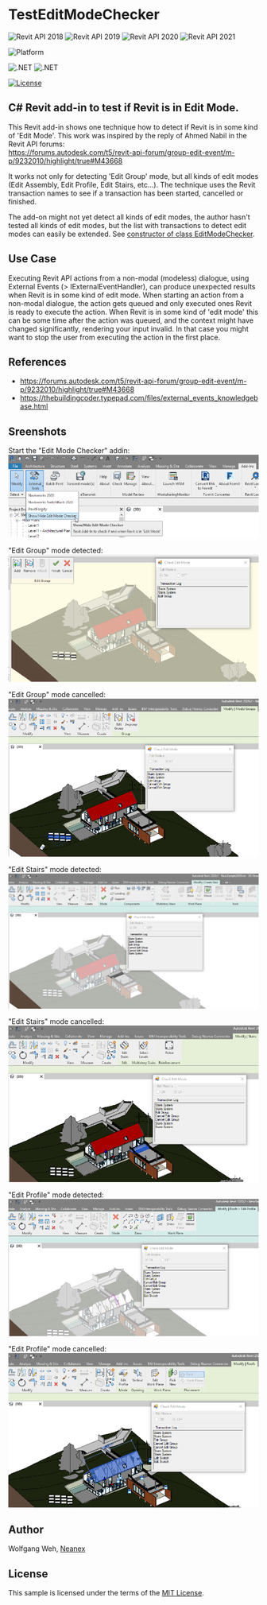 # TestEditModeChecker
![Revit API 2018](https://img.shields.io/badge/Revit%20API-2018-blue.svg)
![Revit API 2019](https://img.shields.io/badge/Revit%20API-2019-blue.svg)
![Revit API 2020](https://img.shields.io/badge/Revit%20API-2020-blue.svg)
![Revit API 2021](https://img.shields.io/badge/Revit%20API-2021-blue.svg)

![Platform](https://img.shields.io/badge/platform-Windows-lightgray.svg)

![.NET](https://img.shields.io/badge/.NET-4.7-blue.svg)
![.NET](https://img.shields.io/badge/.NET-4.8-blue.svg)

[![License](http://img.shields.io/:license-mit-blue.svg)](http://opensource.org/licenses/MIT)


## C# Revit add-in to test if Revit is in Edit Mode.
This Revit add-in shows one technique how to detect if Revit is in some kind of 'Edit Mode'.
This work was inspired by the reply of Ahmed Nabil in the Revit API forums:<br>
https://forums.autodesk.com/t5/revit-api-forum/group-edit-event/m-p/9232010/highlight/true#M43668

It works not only for detecting 'Edit Group' mode, but all kinds of edit modes (Edit Assembly, Edit Profile, Edit Stairs, etc...).
The technique uses the Revit transaction names to see if a transaction has been started, cancelled or finished.

The add-on might not yet detect all kinds of edit modes, the author hasn't tested all kinds of edit modes, 
but the list with transactions to detect edit modes can easily be extended.
See [constructor of class EditModeChecker](TestEditModeChecker/EditModeChecker.cs#L6).


## Use Case
Executing Revit API actions from a non-modal (modeless) dialogue, using External Events (> IExternalEventHandler), 
can produce unexpected results when Revit is in some kind of edit mode.
When starting an action from a non-modal dialogue, the action gets queued and only executed ones Revit is ready to execute the action.
When Revit is in some kind of 'edit mode' this can be some time after the action was queued, 
and the context might have changed significantly, rendering your input invalid.
In that case you might want to stop the user from executing the action in the first place.


## References
* https://forums.autodesk.com/t5/revit-api-forum/group-edit-event/m-p/9232010/highlight/true#M43668
* https://thebuildingcoder.typepad.com/files/external_events_knowledgebase.html


## Sreenshots
Start the "Edit Mode Checker" addin:
![Start the "Edit Mode Checker" addin](Screenshots/0-StartEditModeChecker.png)

"Edit Group" mode detected:
!["Edit Group" mode detected](Screenshots/1-EditGroupMode.png)

"Edit Group" mode cancelled:
!["Edit Group" mode cancelled](Screenshots/2-EndEditGroupMode.png)


"Edit Stairs" mode detected:
!["Edit Stairs" mode detected:](Screenshots/3-EditStairsMode.png)

"Edit Stairs" mode cancelled:
!["Edit Stairs" mode cancelled:](Screenshots/4-EndEditStairsMode.png)


"Edit Profile" mode detected:
!["Edit Profile" mode detected:](Screenshots/5-EditProfileMode.png)

"Edit Profile" mode cancelled:
!["Edit Profile" mode cancelled:](Screenshots/6-EndEditProfileMode.png)



## Author
Wolfgang Weh,
[Neanex](https://www.neanex.com)


## License
This sample is licensed under the terms of the [MIT License](http://opensource.org/licenses/MIT).
